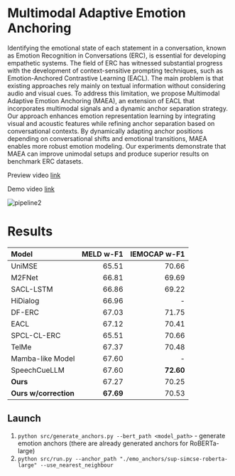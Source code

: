 # Multimodal Adaptive Emotion Anchoring

Identifying the emotional state of each statement in a conversation, known as Emotion Recognition in Conversations (ERC), is essential for developing empathetic systems. The field of ERC has witnessed substantial progress with the development of context-sensitive prompting techniques, such as Emotion-Anchored Contrastive Learning (EACL). The main problem is that existing approaches rely mainly on textual information without considering audio and visual cues. To address this limitation, we propose Multimodal Adaptive Emotion Anchoring (MAEA), an extension of EACL that incorporates multimodal signals and a dynamic anchor separation strategy. Our approach enhances emotion representation learning by integrating visual and acoustic features while refining anchor separation based on conversational contexts. By dynamically adapting anchor positions depending on conversational shifts and emotional transitions, MAEA enables more robust emotion modeling. Our experiments demonstrate that MAEA can improve unimodal setups and produce superior results on benchmark ERC datasets.

Preview video [link](https://drive.google.com/file/d/1hRlLbL4EiVOZY26aoFEymrF4vf9tR3Tv/view?usp=drive_link)

Demo video
[link](demo_video.mp4)

![pipeline2](https://github.com/user-attachments/assets/ad7e8151-1215-4d8d-9378-21fe4e5f3b73)

# Results

|Model|MELD w-F1|IEMOCAP w-F1|
| :------ | ----: | ----: |
|UniMSE|65.51|70.66|
|M2FNet|66.81|69.69|
|SACL-LSTM|66.86|69.22|
|HiDialog|66.96|-|
|DF-ERC|67.03|71.75|
|EACL|67.12|70.41|
|SPCL-CL-ERC|65.51|70.66|
|TelMe|67.37|70.48|
|Mamba-like Model|67.60|-|
|SpeechCueLLM|67.60|**72.60**|
|**Ours**|67.27|70.25|
|**Ours w/correction**|**67.69**|70.53|

## Launch
1. `python src/generate_anchors.py --bert_path <model_path>` - generate emotion anchors (there are already generated anchors for RoBERTa-large)
2. `python src/run.py --anchor_path "./emo_anchors/sup-simcse-roberta-large" --use_nearest_neighbour`
